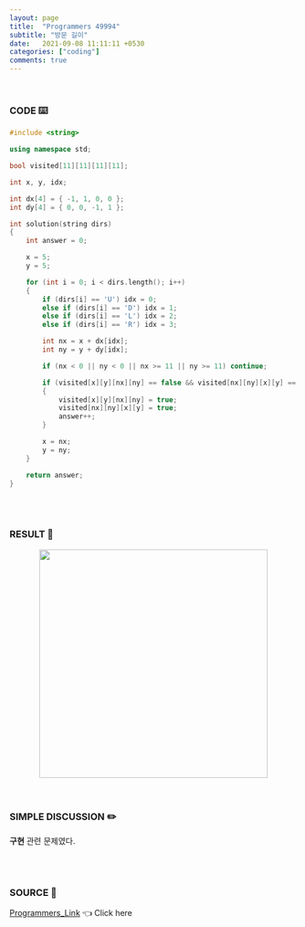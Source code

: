 ```yaml
---
layout: page
title:  "Programmers 49994"
subtitle: "방문 길이"
date:   2021-09-08 11:11:11 +0530
categories: ["coding"]
comments: true
---
```


<br>

### CODE ⌨️

```c++
#include <string>

using namespace std;

bool visited[11][11][11][11];

int x, y, idx;

int dx[4] = { -1, 1, 0, 0 };
int dy[4] = { 0, 0, -1, 1 };

int solution(string dirs)
{
	int answer = 0;

	x = 5;
	y = 5;

	for (int i = 0; i < dirs.length(); i++)
	{
		if (dirs[i] == 'U') idx = 0;
		else if (dirs[i] == 'D') idx = 1;
		else if (dirs[i] == 'L') idx = 2;
		else if (dirs[i] == 'R') idx = 3;

		int nx = x + dx[idx];
		int ny = y + dy[idx];

		if (nx < 0 || ny < 0 || nx >= 11 || ny >= 11) continue;

		if (visited[x][y][nx][ny] == false && visited[nx][ny][x][y] == false)
		{
			visited[x][y][nx][ny] = true;
            visited[nx][ny][x][y] = true;
			answer++;
		}

		x = nx;
		y = ny;
	}

	return answer;
}
```  

<br>
<br>

### RESULT 💛

<img src="{{ '/assets/programmers/p49994r.jpg' }}" style="width: 400px; height: auto; margin-left: auto; margin-right: auto; display: block;">  

<br>
<br>

### SIMPLE DISCUSSION ✏️

**구현** 관련 문제였다.  

<br>
<br>

### SOURCE 💎

[Programmers_Link][link] 👈 Click here  

<br>

<script src="https://utteranc.es/client.js"
        repo="DCherish/DCherish.github.io"
        issue-term="pathname"
        theme="boxy-light"
        crossorigin="anonymous"
        async>
</script>

[link]: https://programmers.co.kr/learn/courses/30/lessons/49994